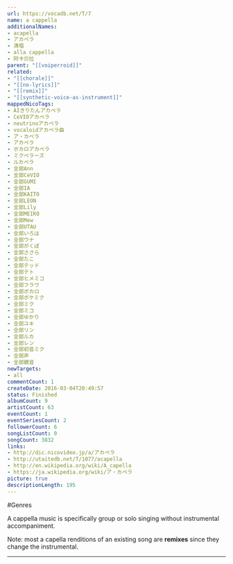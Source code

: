 ```yaml
---
url: https://vocadb.net/T/7
name: a cappella
additionalNames: 
- acapella
- アカペラ
- 清唱
- alla cappella
- 阿卡贝拉
parent: "[[voiperroid]]"
related:
- "[[chorale]]"
- "[[no-lyrics]]"
- "[[remix]]"
- "[[synthetic-voice-as-instrument]]"
mappedNicoTags:
- AIきりたんアカペラ
- CeVIOアカペラ
- neutrinoアカペラ
- vocaloidアカペラ曲
- ア・カペラ
- アカペラ
- ボカロアカペラ
- ミクペラーズ
- ルカペラ
- 全部Ann
- 全部CeVIO
- 全部GUMI
- 全部IA
- 全部KAITO
- 全部LEON
- 全部Lily
- 全部MEIKO
- 全部Mew
- 全部UTAU
- 全部いろは
- 全部ウナ
- 全部がくぽ
- 全部ささら
- 全部たこ
- 全部テッド
- 全部テト
- 全部ヒメミコ
- 全部フラワ
- 全部ボカロ
- 全部ポケミク
- 全部ミク
- 全部ミコ
- 全部ゆかり
- 全部ユキ
- 全部リン
- 全部ルカ
- 全部レン
- 全部初音ミク
- 全部声
- 全部鏡音
newTargets:
- all
commentCount: 1
createDate: 2016-03-04T20:49:57
status: Finished
albumCount: 9
artistCount: 63
eventCount: 1
eventSeriesCount: 2
followerCount: 6
songListCount: 0
songCount: 3832
links: 
- http://dic.nicovideo.jp/a/アカペラ
- http://utaitedb.net/T/1077/acapella
- http://en.wikipedia.org/wiki/A_capella
- https://ja.wikipedia.org/wiki/ア・カペラ
picture: true
descriptionLength: 195
---
```


#Genres

A cappella music is specifically group or solo singing without instrumental accompaniment.

Note: most a capella renditions of an existing song are **remixes** since they change the instrumental.

---

